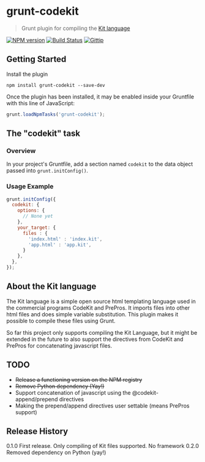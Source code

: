 # grunt-codekit
> Grunt plugin for compiling the [Kit language](http://incident57.com/codekit/help.html#kit)

[![NPM version](https://badge.fury.io/js/grunt-codekit.svg)](http://badge.fury.io/js/grunt-codekit)
[![Build Status](https://travis-ci.org/fatso83/grunt-codekit.svg?branch=master)](https://travis-ci.org/fatso83/grunt-codekit)
[![Gittip](http://img.shields.io/gittip/fatso83.svg)](https://www.gittip.com/fatso83/)

## Getting Started

Install the plugin 

```shell
npm install grunt-codekit --save-dev
```

Once the plugin has been installed, it may be enabled inside your Gruntfile with this line of JavaScript:

```js
grunt.loadNpmTasks('grunt-codekit');
```

## The "codekit" task

### Overview
In your project's Gruntfile, add a section named `codekit` to the data object passed into `grunt.initConfig()`.

### Usage Example

```js
grunt.initConfig({
  codekit: {
    options: {
      // None yet
    },
    your_target: {
      files : {
        'index.html' : 'index.kit',
        'app.html' : 'app.kit',
      }
    },
  },
});
```
## About the Kit language
The Kit language is a simple open source html templating language used in the commercial programs CodeKit and
PrePros. It imports files into other html files and does simple variable substitution. This plugin makes it possible to compile these files using Grunt.

So far this project only supports compiling the Kit Language, but it
might be extended in the future to also support the directives from
CodeKit and PrePros for concatenating javascript files.


## TODO
- <del>Release a functioning version on the NPM registry</del>
- <del>Remove Python dependency (Yay!)</del>
- Support concatenation of javascript using the @codekit-append/prepend directives
- Making the prepend/append directives user settable (means PrePros support)

## Release History
0.1.0 First release. Only compiling of Kit files supported. No framework
0.2.0 Removed dependency on Python (yay!)
